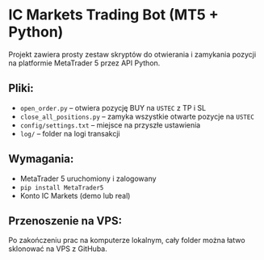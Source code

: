 # IC Markets Trading Bot (MT5 + Python)

Projekt zawiera prosty zestaw skryptów do otwierania i zamykania pozycji na platformie MetaTrader 5 przez API Python.

## Pliki:
- `open_order.py` – otwiera pozycję BUY na `USTEC` z TP i SL
- `close_all_positions.py` – zamyka wszystkie otwarte pozycje na `USTEC`
- `config/settings.txt` – miejsce na przyszłe ustawienia
- `log/` – folder na logi transakcji

## Wymagania:
- MetaTrader 5 uruchomiony i zalogowany
- `pip install MetaTrader5`
- Konto IC Markets (demo lub real)

## Przenoszenie na VPS:
Po zakończeniu prac na komputerze lokalnym, cały folder można łatwo sklonować na VPS z GitHuba.
